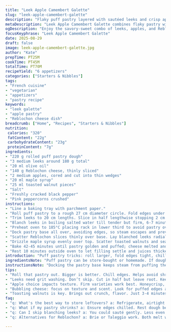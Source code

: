 ```yaml
---
title: "Leek Apple Camembert Galette"
slug: "leek-apple-camembert-galette"
description: "Flaky puff pastry layered with sautéed leeks and crisp apple slices. Tangy Reblochon cheese swapped in for Camembert for richer melt. Toasted walnuts instead of pine nuts for crunch. Sweetened with a drizzle of maple syrup over buttery filling. Bake until golden, edges puffed, and juices bubbling. Balance of savory, sweet, and nutty textures with peppery pink peppercorns for bite."
metaDescription: "Leek Apple Camembert Galette combines flaky pastry with savory leeks, sweet apples, and rich Reblochon cheese for an appetizer full of texture."
ogDescription: "Enjoy the savory-sweet combo of leeks, apples, and Reblochon cheese in this Galette. Flaky, nutty, perfect for any gathering."
focusKeyphrase: "Leek Apple Camembert Galette"
date: 2025-08-29
draft: false
image: leek-apple-camembert-galette.jpg
author: "Kate"
prepTime: PT25M
cookTime: PT45M
totalTime: PT70M
recipeYield: "6 appetizers"
categories: ["Starters & Nibbles"]
tags:
- "French cuisine"
- "vegetarian"
- "appetizers"
- "pastry recipe"
keywords:
- "leek galette"
- "apple pastry"
- "Reblochon cheese dish"
breadcrumb: ["Home", "Recipes", "Starters & Nibbles"]
nutrition: 
 calories: "320"
 fatContent: "22g"
 carbohydrateContent: "23g"
 proteinContent: "7g"
ingredients:
- "220 g rolled puff pastry dough"
- "3 medium leeks around 180 g total"
- "20 ml olive oil"
- "140 g Reblochon cheese, thinly sliced"
- "2 medium apples, cored and cut into thin wedges"
- "20 ml maple syrup"
- "25 ml toasted walnut pieces"
- "Salt"
- "Freshly cracked black pepper"
- "Pink peppercorns crushed"
instructions:
- "Line a baking tray with parchment paper."
- "Roll puff pastry to a rough 27 cm diameter circle. Fold edges under to form a rim; chill 25-30 minutes to avoid shrinkage during baking."
- "Trim leeks to 20 cm lengths. Slice in half lengthwise stopping 2 cm from root end to keep halves intact. Rinse thoroughly to extract grit."
- "Blanch leeks in boiling salted water till tender but firm, 6-7 minutes. Shock in ice water immediately to halt cooking. Drain on paper towels, pat dry, then trim roots off."
- "Preheat oven to 185°C placing rack in lower third to avoid pastry over-browning before filling melts."
- "Dock pastry base all over, avoiding edges, so steam escapes and prevents sogginess. Brush with olive oil to create moisture barrier and intensify browning."
- "Scatter Reblochon slices thinly over base. Lay blanched leeks radially from center forming spokes. Fill gaps with apple wedges – no overlap, keeps base crisp."
- "Drizzle maple syrup evenly over top. Scatter toasted walnuts and season liberally with salt, cracked black pepper, and crushed pink peppercorns for spice note."
- "Bake 42-45 minutes until pastry golden and puffed; cheese melted and starting to bubble. Apples should soften but hold shape; leeks deeply fragrant."
- "Rest 10 minutes outside oven to let filling settle and juices thicken, easier slicing."
introduction: "Puff pastry tricks: roll larger, fold edges tight, chill—prevents shrinkage and soggy crust. Leeks need grit washing, splitting them lengthwise but leaving root intact holds halves together during blanching; prevents falling apart in assembly. Apple slices add crunch and juiciness—pick firm varieties like Honeycrisp or Pink Lady, thin for even cooking under brooding cheese crust. Replacing Camembert with Reblochon delivers more robust dairy flavor that melts into rich silk. Toasted walnuts swap pine nuts for earthier crunch, easier to find and hold shape better when baked. Maple syrup adds complex sweetness. Pink peppercorns crack one notch above regular pepper—bright, biting pop. Timing’s a guide; watch texture and aroma carefully. Browned pastry edges, bubbling cheese, the scent of toasted nuts—know when it’s done by senses, not timer."
ingredientsNote: "Puff pastry can be store-bought or homemade. If dough shrinks excessively while baking, ensure edges are chilled well and dough rested before baking. Using Reblochon cheese instead of Camembert adds a nuttier depth, but Brie or Taleggio are acceptable swaps. Apples suit tart, firm types like Granny Smith or Pink Lady; pears are an alternative but release more juice, risking soggy crust. Walnuts toasted in dry pan for 3-4 minutes reveal oils and crunch, substitute pecans or hazelnuts if preferred—skip nuts altogether if allergies. Olive oil helps create crisp bottom; some prefer melted butter but can burn easily. Maple syrup replaces honey for subtler sweetness but could be swapped back if unavailable. Pink peppercorns optional—black pepper or lemon zest add brightness if you skip them."
instructionsNote: "Docking the pastry base keeps steam from puffing the center too much, avoids a doughy middle with an uneven bake. Folding edges under creates a thicker border that holds filling and crisps nicely without burning. Chill dough after shaping to relax gluten, prevent springback. Blanching leeks softens but keeps structure—shock in ice water immediately to preserve color and stop cooking. Pat very dry to avoid sogginess. Placing rack low in oven hinders top over-browning while bottom crisps fully. Spoon on olive oil before cheese to barrier moisture, intensify golden color. Arrange filling carefully so heat distributes evenly. Baking times fluctuate with oven and dough thickness; look for bubbling cheese, puffed edges, golden crust. Resting slice 10 minutes allows filling juices to thicken slightly, making clean cuts possible. If lacking time for blanching, sautéing leeks gently can work but risks uneven texture. Watch over apple slices for moisture release—too thick or juicy slices can sog crust. Use convection if available but reduce temp slightly to avoid rapid browning."
tips:
- "Roll that pastry out. Bigger is better. Chill edges. Helps avoid shrinkage during baking. Edges are the crust’s strength."
- "Leeks need grit washing. Don’t skip. Cut in half but leave root. Keeps them together. Blanch, ice shock—color matters."
- "Apple choice impacts texture. Firm varieties work best. Honeycrisp, pink lady hold shape. Cut thin. Less moisture release."
- "Bubbling cheese: focus on texture and scent. Look for puffed edges and golden crust. Timing varies; ovens differ. Watch closely."
- "Toasting walnuts is key. Brings out crunch, flavor. Just 3-4 minutes in a dry pan. Replace with pecans if desired."
faq:
- "q: What's the best way to store leftovers? a: Refrigerate, airtight. Reheat in oven to crisp again. Don't microwave, soggy risks."
- "q: What if my pastry shrinks? a: Ensure edges chilled. Rest dough before rolling. Overworking makes it tough too."
- "q: Can I skip blanching leeks? a: You could sauté gently. Less even texture risk though. Blanch keeps colors vibrant."
- "q: Alternatives for Reblochon? a: Brie or Taleggio work. Both melt well. Richness varies, but adds unique flavor notes."

---
```

